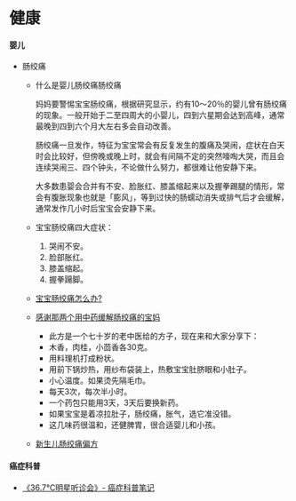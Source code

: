 # 健康

#### 婴儿
* 肠绞痛
  * 什么是婴儿肠绞痛肠绞痛
  
      妈妈要警惕宝宝肠绞痛，根据研究显示，约有10～20％的婴儿曾有肠绞痛的现象。一般开始于二至四周大的小婴儿，四到六星期会达到高峰，通常最晚到四到六个月大左右多会自动改善。

      肠绞痛一旦发作，特征为宝宝常会有反复发生的腹痛及哭闹，症状在白天时会比较好，但傍晚或晚上时，就会有间隔不定的突然嚎啕大哭，而且会连续哭闹三、四个钟头，不论做什么努力，都很难让他安静下来。

      大多数患婴会合并有不安、脸胀红、膝盖缩起来以及握拳踢腿的情形，常会有腹胀现象也就是「膨风」，等到过快的肠蠕动消失或排气后才会缓解，通常发作几小时后宝宝会安静下来。

  * 宝宝肠绞痛四大症状：
    1. 哭闹不安。
    2. 脸部胀红。
    3. 膝盖缩起。
    4. 握拳踼脚。

  * [宝宝肠绞痛怎么办?](http://www.babytree.com/ask/detail/991493)

  * [感谢那两个用中药缓解肠绞痛的宝妈](http://www.babytree.com/community/club201400/topic_19439664_1.html)
    * 此方是一个七十岁的老中医给的方子，现在来和大家分享下：
    * 木香，肉桂，小茴香各30克。
    * 用料理机打成粉状。
    * 用前下锅炒热，用纱布袋装上，热敷宝宝肚脐眼和小肚子。
    * 小心温度。如果烫先隔毛巾。
    * 每天3次，每次半小时。
    * 一个药包只能用3天，3天后要换新药。
    * 如果宝宝是着凉拉肚子，肠绞痛，胀气，选它准没错。
    * 这几味药很温和，还健脾胃，很合适婴儿和小孩。

  * [新生儿肠绞痛偏方](http://www.qbaobei.com/chengzhang/656424.html)

#### 癌症科普
* [《36.7℃明星听诊会》- 癌症科普笔记](cancer-notes.md)

